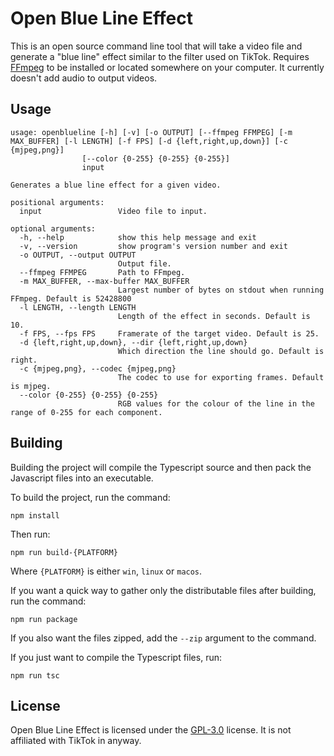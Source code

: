 # Open Blue Line Effect

This is an open source command line tool that will take a video file and
generate a "blue line" effect similar to the filter used on TikTok. Requires
[FFmpeg](https://ffmpeg.org/) to be installed or located somewhere on your
computer. It currently doesn't add audio to output videos.

## Usage

```
usage: openblueline [-h] [-v] [-o OUTPUT] [--ffmpeg FFMPEG] [-m MAX_BUFFER] [-l LENGTH] [-f FPS] [-d {left,right,up,down}] [-c {mjpeg,png}]
                [--color {0-255} {0-255} {0-255}]
                input

Generates a blue line effect for a given video.

positional arguments:
  input                 Video file to input.

optional arguments:
  -h, --help            show this help message and exit
  -v, --version         show program's version number and exit
  -o OUTPUT, --output OUTPUT
                        Output file.
  --ffmpeg FFMPEG       Path to FFmpeg.
  -m MAX_BUFFER, --max-buffer MAX_BUFFER
                        Largest number of bytes on stdout when running FFmpeg. Default is 52428800
  -l LENGTH, --length LENGTH
                        Length of the effect in seconds. Default is 10.
  -f FPS, --fps FPS     Framerate of the target video. Default is 25.
  -d {left,right,up,down}, --dir {left,right,up,down}
                        Which direction the line should go. Default is right.
  -c {mjpeg,png}, --codec {mjpeg,png}
                        The codec to use for exporting frames. Default is mjpeg.
  --color {0-255} {0-255} {0-255}
                        RGB values for the colour of the line in the range of 0-255 for each component.
```

## Building

Building the project will compile the Typescript source and then pack the
Javascript files into an executable.

To build the project, run the command:

`npm install`

Then run:

`npm run build-{PLATFORM}`

Where `{PLATFORM}` is either `win`, `linux` or `macos`.

If you want a quick way to gather only the distributable files after building,
run the command:

`npm run package`

If you also want the files zipped, add the `--zip` argument to the command.

If you just want to compile the Typescript files, run:

`npm run tsc`

## License

Open Blue Line Effect is licensed under the
[GPL-3.0](https://www.gnu.org/licenses/gpl-3.0.en.html) license. It is not affiliated
with TikTok in anyway.
